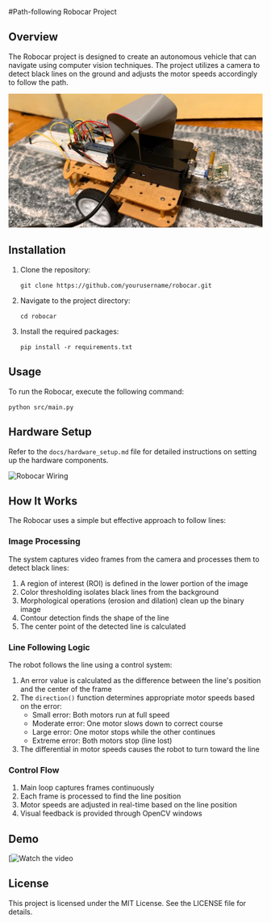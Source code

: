 #Path-following Robocar Project

## Overview
The Robocar project is designed to create an autonomous vehicle that can navigate using computer vision techniques. The project utilizes a camera to detect black lines on the ground and adjusts the motor speeds accordingly to follow the path.

![Robocar](media/RoboCar.jpg)

## Installation
1. Clone the repository:
   ```
   git clone https://github.com/yourusername/robocar.git
   ```
2. Navigate to the project directory:
   ```
   cd robocar
   ```
3. Install the required packages:
   ```
   pip install -r requirements.txt
   ```

## Usage
To run the Robocar, execute the following command:
```
python src/main.py
```

## Hardware Setup
Refer to the `docs/hardware_setup.md` file for detailed instructions on setting up the hardware components.

![Robocar Wiring](media/RobocarWiring.jpg)

## How It Works
The Robocar uses a simple but effective approach to follow lines:

### Image Processing
The system captures video frames from the camera and processes them to detect black lines:
1. A region of interest (ROI) is defined in the lower portion of the image
2. Color thresholding isolates black lines from the background
3. Morphological operations (erosion and dilation) clean up the binary image
4. Contour detection finds the shape of the line
5. The center point of the detected line is calculated

### Line Following Logic
The robot follows the line using a control system:
1. An error value is calculated as the difference between the line's position and the center of the frame
2. The `direction()` function determines appropriate motor speeds based on the error:
   - Small error: Both motors run at full speed
   - Moderate error: One motor slows down to correct course
   - Large error: One motor stops while the other continues
   - Extreme error: Both motors stop (line lost)
3. The differential in motor speeds causes the robot to turn toward the line

### Control Flow
1. Main loop captures frames continuously
2. Each frame is processed to find the line position
3. Motor speeds are adjusted in real-time based on the line position
4. Visual feedback is provided through OpenCV windows

## Demo
[![Watch the video]((https://youtu.be/oZ3vJQsgQos))

## License
This project is licensed under the MIT License. See the LICENSE file for details.
